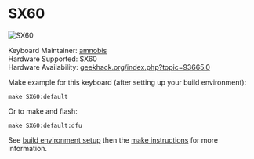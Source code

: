 SX60
===


![SX60](https://i.imgur.com/hZZHrRr.jpg)


Keyboard Maintainer: [amnobis](https://github.com/amnobis)  
Hardware Supported: SX60  
Hardware Availability: [geekhack.org/index.php?topic=93665.0](https://geekhack.org/index.php?topic=93665.0)

Make example for this keyboard (after setting up your build environment):

    make SX60:default

Or to make and flash:

    make SX60:default:dfu

See [build environment setup](https://docs.qmk.fm/build_environment_setup.html) then the [make instructions](https://docs.qmk.fm/make_instructions.html) for more information.
